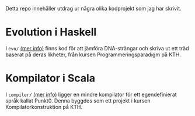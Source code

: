Detta repo innehåller utdrag ur några olika kodprojekt som jag har skrivit.

# Evolution i Haskell

I ```evo/``` [(mer info)](./evo/README.md) finns kod för att jämföra DNA-strängar och skriva ut ett träd baserat på deras likheter, från kursen Programmeringsparadigm på KTH.

# Kompilator i Scala

I ```compiler/``` [(mer info)](./compiler/README.md) ligger en mindre kompilator för ett egendefinierat språk kallat Punkt0. Denna byggdes som ett projekt i kursen Kompilatorkonstruktion på KTH.